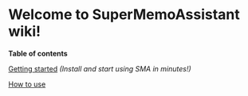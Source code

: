 # Welcome to SuperMemoAssistant wiki!

**Table of contents**

[Getting started](https://sma.supermemo.wiki/#/sma) *(Install and start using SMA in minutes!)*

[How to use](https://sma.supermemo.wiki/#/plugins)







<!-- Insert a short description of SMA ("why should you care ?" "features"),
- Insert links to websites (github, supermemo.wiki, ...)
- Insert a table of content
- Contributing
- Community (coming soon)
- Contacting us-->

